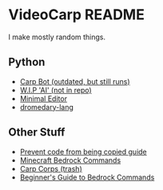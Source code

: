 
# VideoCarp README
I make mostly random things. <br>
## Python
* [Carp Bot (outdated, but still runs)](https://github.com/VideoCarp/CarpBot)
* [W.I.P 'AI' (not in repo)](https://hasteb.in/jowikefo.py)
* [Minimal Editor](https://github.com/VideoCarp/minimal_editor)
* [dromedary-lang](https://github.com/VideoCarp/dromedary-lang)
## Other Stuff
* [Prevent code from being copied guide](https://gist.github.com/VideoCarp/100a3aca0144c5bec2a7670ee4911988)<br>
* [Minecraft Bedrock Commands](https://gist.github.com/VideoCarp/eeaf915a2361d93f0fd8cf2c72d6db64)<br>
* [Carp Corps (trash)](https://github.com/VideoCarp/carpcorps)<br>
* [Beginner's Guide to Bedrock Commands](https://videocarp.github.io/website/)
